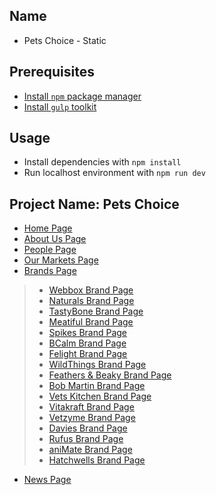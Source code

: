 ## Name
* Pets Choice - Static

## Prerequisites
* [Install `npm` package manager](https://www.npmjs.com/package/npm-install)
* [Install `gulp` toolkit](https://www.npmjs.com/package/gulp-install)

## Usage
* Install dependencies with `npm install`
* Run localhost environment with `npm run dev`

## Project Name: Pets Choice
* [Home Page](https://petschoice-owen.github.io/petschoice-static/index.html)
* [About Us Page](https://petschoice-owen.github.io/petschoice-static/about-us.html)
* [People Page](https://petschoice-owen.github.io/petschoice-static/people.html)
* [Our Markets Page](https://petschoice-owen.github.io/petschoice-static/our-markets.html)
* [Brands Page](https://petschoice-owen.github.io/petschoice-static/brands.html)
>* [Webbox Brand Page](https://petschoice-owen.github.io/petschoice-static/single-brand-webbox.html)
>* [Naturals Brand Page](https://petschoice-owen.github.io/petschoice-static/single-brand-webbox.html)
>* [TastyBone Brand Page](https://petschoice-owen.github.io/petschoice-static/single-brand-webbox.html)
>* [Meatiful Brand Page](https://petschoice-owen.github.io/petschoice-static/single-brand-webbox.html)
>* [Spikes Brand Page](https://petschoice-owen.github.io/petschoice-static/single-brand-webbox.html)
>* [BCalm Brand Page](https://petschoice-owen.github.io/petschoice-static/single-brand-webbox.html)
>* [Felight Brand Page](https://petschoice-owen.github.io/petschoice-static/single-brand-webbox.html)
>* [WildThings Brand Page](https://petschoice-owen.github.io/petschoice-static/single-brand-webbox.html)
>* [Feathers & Beaky Brand Page](https://petschoice-owen.github.io/petschoice-static/single-brand-webbox.html)
>* [Bob Martin Brand Page](https://petschoice-owen.github.io/petschoice-static/single-brand-webbox.html)
>* [Vets Kitchen Brand Page](https://petschoice-owen.github.io/petschoice-static/single-brand-webbox.html)
>* [Vitakraft Brand Page](https://petschoice-owen.github.io/petschoice-static/single-brand-webbox.html)
>* [Vetzyme Brand Page](https://petschoice-owen.github.io/petschoice-static/single-brand-webbox.html)
>* [Davies Brand Page](https://petschoice-owen.github.io/petschoice-static/single-brand-webbox.html)
>* [Rufus Brand Page](https://petschoice-owen.github.io/petschoice-static/single-brand-webbox.html)
>* [aniMate Brand Page](https://petschoice-owen.github.io/petschoice-static/single-brand-webbox.html)
>* [Hatchwells Brand Page](https://petschoice-owen.github.io/petschoice-static/single-brand-webbox.html)
* [News Page](https://petschoice-owen.github.io/petschoice-static/news.html)
<!-- * [Single News Page](https://petschoice-owen.github.io/petschoice-static/single-news.html) -->